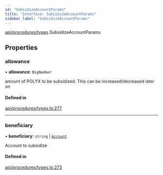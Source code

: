 ```yaml
---
id: "SubsidizeAccountParams"
title: "Interface: SubsidizeAccountParams"
sidebar_label: "SubsidizeAccountParams"
---
```


[api/procedures/types](../../../../../modules/API/Procedures/Types/Types.md).SubsidizeAccountParams

## Properties

### allowance

• **allowance**: `BigNumber`

amount of POLYX to be subsidized. This can be increased/decreased later on

#### Defined in

[api/procedures/types.ts:277](https://github.com/PolymeshAssociation/polymesh-sdk/blob/d4e2c127f/src/api/procedures/types.ts#L277)

___

### beneficiary

• **beneficiary**: `string` \| [`Account`](../../../../../classes/API/Entities/Account/Account.md)

Account to subsidize

#### Defined in

[api/procedures/types.ts:273](https://github.com/PolymeshAssociation/polymesh-sdk/blob/d4e2c127f/src/api/procedures/types.ts#L273)
